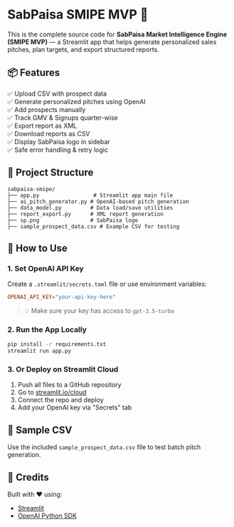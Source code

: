 # SabPaisa SMIPE MVP 🚀

This is the complete source code for **SabPaisa Market Intelligence Engine (SMIPE MVP)** — a Streamlit app that helps generate personalized sales pitches, plan targets, and export structured reports.

## 📦 Features

✅ Upload CSV with prospect data  
✅ Generate personalized pitches using OpenAI  
✅ Add prospects manually  
✅ Track GMV & Signups quarter-wise  
✅ Export report as XML  
✅ Download reports as CSV  
✅ Display SabPaisa logo in sidebar  
✅ Safe error handling & retry logic

## 📁 Project Structure

```
sabpaisa-smipe/
├── app.py                 # Streamlit app main file
├── ai_pitch_generator.py # OpenAI-based pitch generation
├── data_model.py         # Data load/save utilities
├── report_export.py      # XML report generation
├── sp.png                # SabPaisa logo
├── sample_prospect_data.csv # Example CSV for testing
```

## 🚀 How to Use

### 1. Set OpenAI API Key

Create a `.streamlit/secrets.toml` file or use environment variables:

```toml
OPENAI_API_KEY="your-api-key-here"
```

> 💡 Make sure your key has access to `gpt-3.5-turbo`

### 2. Run the App Locally

```bash
pip install -r requirements.txt
streamlit run app.py
```

### 3. Or Deploy on Streamlit Cloud

1. Push all files to a GitHub repository
2. Go to [streamlit.io/cloud](https://streamlit.io/cloud)
3. Connect the repo and deploy
4. Add your OpenAI key via "Secrets" tab

## 🧪 Sample CSV

Use the included `sample_prospect_data.csv` file to test batch pitch generation.

## 🙏 Credits

Built with ❤️ using:
- [Streamlit](https://streamlit.io)
- [OpenAI Python SDK](https://pypi.org/project/openai/)
